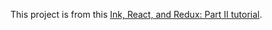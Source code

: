 This project is from this [Ink, React, and Redux: Part II tutorial](https://medium.com/journocoders/create-a-news-game-with-ink-react-and-redux-part-ii-playing-your-game-on-the-web-5216e33043df).
